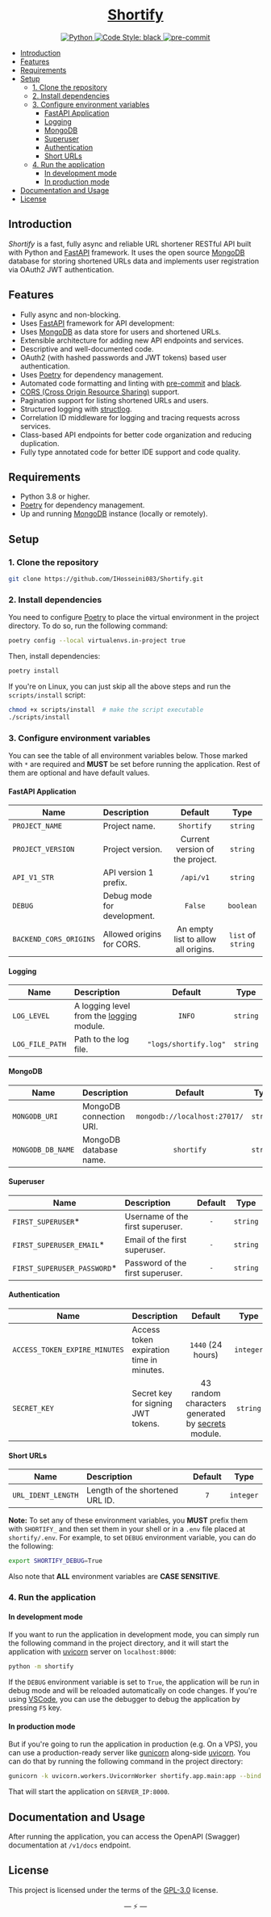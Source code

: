<div align="center">
<h1><a href="https://github.com/IHosseini/Shortify"><b>Shortify</b></a></h1>
<a href="https://www.python.org">
    <img src="https://img.shields.io/badge/Python-3.8+-3776AB.svg?style=flat&logo=python&logoColor=white" alt="Python">
</a>
<a href="https://github.com/psf/black">
    <img src="https://img.shields.io/static/v1?label=code%20style&message=black&color=black&style=flat" alt="Code Style: black">
</a>
<a href="https://github.com/pre-commit/pre-commit">
    <img src="https://img.shields.io/badge/pre--commit-enabled-brightgreen?logo=pre-commit&logoColor=white&style=flat" alt="pre-commit">
</a>
</div>

- [Introduction](#introduction)
- [Features](#features)
- [Requirements](#requirements)
- [Setup](#setup)
  - [1. Clone the repository](#1-clone-the-repository)
  - [2. Install dependencies](#2-install-dependencies)
  - [3. Configure environment variables](#3-configure-environment-variables)
    - [FastAPI Application](#fastapi-application)
    - [Logging](#logging)
    - [MongoDB](#mongodb)
    - [Superuser](#superuser)
    - [Authentication](#authentication)
    - [Short URLs](#short-urls)
  - [4. Run the application](#4-run-the-application)
    - [In development mode](#in-development-mode)
    - [In production mode](#in-production-mode)
- [Documentation and Usage](#documentation-and-usage)
- [License](#license)

## Introduction

_Shortify_ is a fast, fully async and reliable URL shortener RESTful API built with Python and [FastAPI] framework.
It uses the open source [MongoDB] database for storing shortened URLs data and implements user registration via
OAuth2 JWT authentication.

## Features

- Fully async and non-blocking.
- Uses [FastAPI] framework for API development:
- Uses [MongoDB] as data store for users and shortened URLs.
- Extensible architecture for adding new API endpoints and services.
- Descriptive and well-documented code.
- OAuth2 (with hashed passwords and JWT tokens) based user authentication.
- Uses [Poetry] for dependency management.
- Automated code formatting and linting with [pre-commit] and [black].
- [CORS (Cross Origin Resource Sharing)](https://developer.mozilla.org/en-US/docs/Web/HTTP/CORS) support.
- Pagination support for listing shortened URLs and users.
- Structured logging with [structlog].
- Correlation ID middleware for logging and tracing requests across services.
- Class-based API endpoints for better code organization and reducing duplication.
- Fully type annotated code for better IDE support and code quality.

## Requirements

- Python 3.8 or higher.
- [Poetry] for dependency management.
- Up and running [MongoDB] instance (locally or remotely).

## Setup

### 1. Clone the repository

```bash
git clone https://github.com/IHosseini083/Shortify.git
```

### 2. Install dependencies

You need to configure [Poetry] to place the virtual environment in the project directory. To do so, run the following command:

```bash
poetry config --local virtualenvs.in-project true
```

Then, install dependencies:

```bash
poetry install
```

If you're on Linux, you can just skip all the above steps and run the `scripts/install` script:

```bash
chmod +x scripts/install  # make the script executable
./scripts/install
```

### 3. Configure environment variables

You can see the table of all environment variables below. Those marked with `*` are required and **MUST** be set before
running the application. Rest of them are optional and have default values.

#### FastAPI Application

| Name                   | Description                 |               Default               |        Type        |
|------------------------|:----------------------------|:-----------------------------------:|:------------------:|
| `PROJECT_NAME`         | Project name.               |             `Shortify`              |      `string`      |
| `PROJECT_VERSION`      | Project version.            |   Current version of the project.   |      `string`      |
| `API_V1_STR`           | API version 1 prefix.       |              `/api/v1`              |      `string`      |
| `DEBUG`                | Debug mode for development. |               `False`               |     `boolean`      |
| `BACKEND_CORS_ORIGINS` | Allowed origins for CORS.   | An empty list to allow all origins. | `list` of `string` |

#### Logging

| Name            | Description                                |        Default        |   Type   |
|-----------------|:-------------------------------------------|:---------------------:|:--------:|
| `LOG_LEVEL`     | A logging level from the [logging] module. |        `INFO`         | `string` |
| `LOG_FILE_PATH` | Path to the log file.                      | `"logs/shortify.log"` | `string` |

#### MongoDB

| Name              | Description             |           Default            |   Type   |
|-------------------|:------------------------|:----------------------------:|:--------:|
| `MONGODB_URI`     | MongoDB connection URI. | `mongodb://localhost:27017/` | `string` |
| `MONGODB_DB_NAME` | MongoDB database name.  |          `shortify`          | `string` |

#### Superuser

| Name                        | Description                      | Default |   Type   |
|-----------------------------|:---------------------------------|:-------:|:--------:|
| `FIRST_SUPERUSER`*          | Username of the first superuser. |   `-`   | `string` |
| `FIRST_SUPERUSER_EMAIL`*    | Email of the first superuser.    |   `-`   | `string` |
| `FIRST_SUPERUSER_PASSWORD`* | Password of the first superuser. |   `-`   | `string` |

#### Authentication

| Name                          | Description                              |                       Default                       |   Type    |
|-------------------------------|:-----------------------------------------|:---------------------------------------------------:|:---------:|
| `ACCESS_TOKEN_EXPIRE_MINUTES` | Access token expiration time in minutes. |                  `1440` (24 hours)                  | `integer` |
| `SECRET_KEY`                  | Secret key for signing JWT tokens.       | 43 random characters generated by [secrets] module. | `string`  |

#### Short URLs

| Name               | Description                     | Default |   Type    |
|--------------------|:--------------------------------|:-------:|:---------:|
| `URL_IDENT_LENGTH` | Length of the shortened URL ID. |   `7`   | `integer` |

**Note:** To set any of these environment variables, you **MUST** prefix them with `SHORTIFY_` and then set them in your
shell or in a `.env` file placed at `shortify/.env`.
For example, to set `DEBUG` environment variable, you can do the following:

```bash
export SHORTIFY_DEBUG=True
```

Also note that **ALL** environment variables are **CASE SENSITIVE**.

### 4. Run the application

#### In development mode

If you want to run the application in development mode, you can simply run the following command in the project directory,
and it will start the application with [uvicorn] server on `localhost:8000`:

```bash
python -m shortify
```

If the `DEBUG` environment variable is set to `True`, the application will be run in debug mode and will be reloaded
automatically on code changes. If you're using [VSCode], you can use the debugger to debug the application by pressing
`F5` key.

#### In production mode

But if you're going to run the application in production (e.g. On a VPS), you can use a production-ready server like [gunicorn]
along-side [uvicorn]. You can do that by running the following command in the project directory:

```bash
gunicorn -k uvicorn.workers.UvicornWorker shortify.app.main:app --bind 0.0.0.0:8000
```

That will start the application on `SERVER_IP:8000`.

## Documentation and Usage

After running the application, you can access the OpenAPI (Swagger) documentation at `/v1/docs` endpoint.

## License

This project is licensed under the terms of the [GPL-3.0] license.

<p align="center">&mdash; ⚡ &mdash;</p>

[FastAPI]: https://github.com/tiangolo/fastapi "Modern, high-performance, web framework for building APIs with Python."
[MongoDB]: https://www.mongodb.com/ "General purpose, document-based, distributed database."
[Poetry]: https://python-poetry.org/ "Python dependency management and packaging made easy."
[pre-commit]: https://pre-commit.com/ "A framework for managing and maintaining multi-language pre-commit hooks."
[black]: https://github.com/psf/black "The uncompromising Python code formatter."
[GPL-3.0]: https://www.gnu.org/licenses/gpl-3.0.en.html "GNU General Public License v3.0"
[structlog]: https://www.structlog.org/en/stable/ "Structured logging for Python."
[logging]: https://docs.python.org/3/library/logging.html "Logging facility for Python."
[secrets]: https://docs.python.org/3/library/secrets.html "Generate secure random numbers for managing secrets."
[uvicorn]: https://www.uvicorn.org/ "The lightning-fast ASGI server."
[gunicorn]: https://gunicorn.org/ "A Python WSGI HTTP Server for UNIX."
[VSCode]: https://code.visualstudio.com/ "Redefined and optimized code editor for building and debugging modern web and cloud applications."
